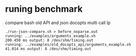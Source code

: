 # runing benchmark

compare bash old API and json docopts multi call lp

```
./run-json-compare.sh > before_noparse.out
running: ../examples/arguments_example.sh
200.450 ms output: 8 /dev/shm/timing.out
running: ../examples/old_docopts_api/arguments_example.sh
41.014 ms output: 8 /dev/shm/timing.out
```

